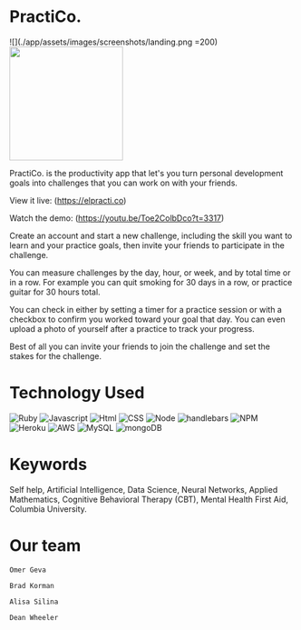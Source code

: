 # PractiCo.

![](./app/assets/images/screenshots/landing.png =200)
<img src="./app/assets/images/screenshots/landing.png" width="200">

PractiCo. is the productivity app that let's you turn personal development goals
into challenges that you can work on with your friends.

View it live: (https://elpracti.co)

Watch the demo: (https://youtu.be/Toe2ColbDco?t=3317)

Create an account and start a new challenge, including the skill you want to learn
and your practice goals, then invite your friends to participate in the challenge.

You can measure challenges by the day, hour, or week, and by total time or in a row.
For example you can quit smoking for 30 days in a row, or practice guitar for 30 hours
total.

You can check in either by setting a timer for a practice session or with a checkbox
to confirm you worked toward your goal that day. You can even upload a photo of yourself
after a practice to track your progress.

Best of all you can invite your friends to join the challenge and set the stakes
for the challenge.




# Technology Used
![Ruby](https://img.shields.io/badge/Ruby-code-blue.svg)
![Javascript](https://img.shields.io/badge/Javascript-code-blue.svg)
![Html](https://img.shields.io/badge/HTML-language-blue.svg)
![CSS](https://img.shields.io/badge/CSS-language-blue.svg)
![Node](https://img.shields.io/badge/Node.js-server-red.svg)
![handlebars](https://img.shields.io/badge/Handlebars-templating-red.svg)
![NPM](https://img.shields.io/badge/npm-package%20manager-red.svg)
![Heroku](https://img.shields.io/badge/Heroku-host-green.svg)
![AWS](https://img.shields.io/badge/AWS-host-green.svg)
![MySQL](https://img.shields.io/badge/mySQL-database-yellow.svg)
![mongoDB](https://img.shields.io/badge/mongoDB-database-yellow.svg)

# Keywords
Self help, Artificial Intelligence, Data Science, Neural Networks, Applied Mathematics, Cognitive Behavioral Therapy (CBT), Mental Health First Aid, Columbia University.

# Our team
    Omer Geva

    Brad Korman

    Alisa Silina

    Dean Wheeler
